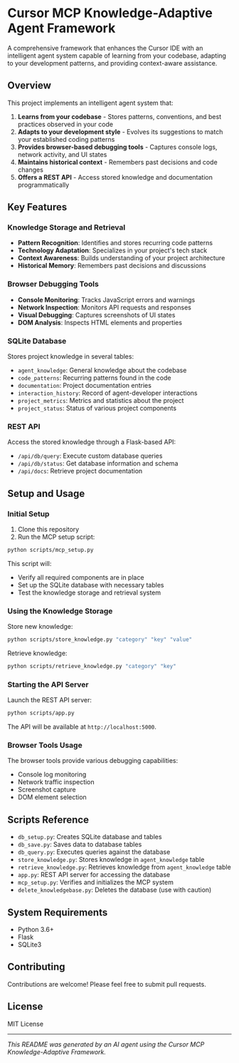 # Cursor MCP Knowledge-Adaptive Agent Framework

A comprehensive framework that enhances the Cursor IDE with an intelligent agent system capable of learning from your codebase, adapting to your development patterns, and providing context-aware assistance.

## Overview

This project implements an intelligent agent system that:

1. **Learns from your codebase** - Stores patterns, conventions, and best practices observed in your code
2. **Adapts to your development style** - Evolves its suggestions to match your established coding patterns
3. **Provides browser-based debugging tools** - Captures console logs, network activity, and UI states
4. **Maintains historical context** - Remembers past decisions and code changes
5. **Offers a REST API** - Access stored knowledge and documentation programmatically

## Key Features

### Knowledge Storage and Retrieval

- **Pattern Recognition**: Identifies and stores recurring code patterns
- **Technology Adaptation**: Specializes in your project's tech stack
- **Context Awareness**: Builds understanding of your project architecture
- **Historical Memory**: Remembers past decisions and discussions

### Browser Debugging Tools

- **Console Monitoring**: Tracks JavaScript errors and warnings
- **Network Inspection**: Monitors API requests and responses
- **Visual Debugging**: Captures screenshots of UI states
- **DOM Analysis**: Inspects HTML elements and properties

### SQLite Database

Stores project knowledge in several tables:

- `agent_knowledge`: General knowledge about the codebase
- `code_patterns`: Recurring patterns found in the code
- `documentation`: Project documentation entries
- `interaction_history`: Record of agent-developer interactions
- `project_metrics`: Metrics and statistics about the project
- `project_status`: Status of various project components

### REST API

Access the stored knowledge through a Flask-based API:

- `/api/db/query`: Execute custom database queries
- `/api/db/status`: Get database information and schema
- `/api/docs`: Retrieve project documentation

## Setup and Usage

### Initial Setup

1. Clone this repository
2. Run the MCP setup script:

```bash
python scripts/mcp_setup.py
```

This script will:
- Verify all required components are in place
- Set up the SQLite database with necessary tables
- Test the knowledge storage and retrieval system

### Using the Knowledge Storage

Store new knowledge:

```bash
python scripts/store_knowledge.py "category" "key" "value"
```

Retrieve knowledge:

```bash
python scripts/retrieve_knowledge.py "category" "key"
```

### Starting the API Server

Launch the REST API server:

```bash
python scripts/app.py
```

The API will be available at `http://localhost:5000`.

### Browser Tools Usage

The browser tools provide various debugging capabilities:

- Console log monitoring
- Network traffic inspection
- Screenshot capture
- DOM element selection

## Scripts Reference

- `db_setup.py`: Creates SQLite database and tables
- `db_save.py`: Saves data to database tables
- `db_query.py`: Executes queries against the database
- `store_knowledge.py`: Stores knowledge in `agent_knowledge` table
- `retrieve_knowledge.py`: Retrieves knowledge from `agent_knowledge` table
- `app.py`: REST API server for accessing the database
- `mcp_setup.py`: Verifies and initializes the MCP system
- `delete_knowledgebase.py`: Deletes the database (use with caution)

## System Requirements

- Python 3.6+
- Flask
- SQLite3

## Contributing

Contributions are welcome! Please feel free to submit pull requests.

## License

MIT License

---

*This README was generated by an AI agent using the Cursor MCP Knowledge-Adaptive Framework.*
